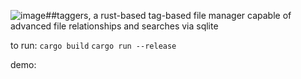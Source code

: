 ![image](https://github.com/user-attachments/assets/1d72c897-3069-40bf-be87-4e01418123ae)##taggers, a rust-based tag-based file manager capable of advanced file relationships and searches via sqlite

to run: 
```cargo build```
```cargo run --release```

demo:
